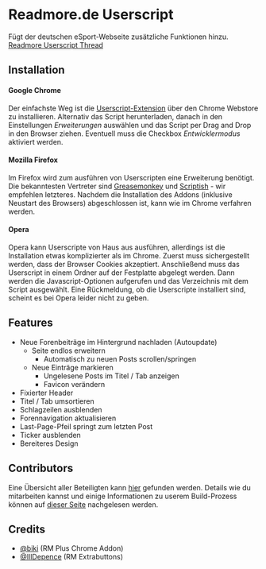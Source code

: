 # Readmore.de Userscript

Fügt der deutschen eSport-Webseite zusätzliche Funktionen hinzu.  
[Readmore Userscript Thread](http://www.readmore.de/forums/91-technik/60-software/111239-readmore-userscript-chrome-extension)

## Installation

#### Google Chrome
Der einfachste Weg ist die [Userscript-Extension](https://chrome.google.com/webstore/detail/readmore-userscript/ndfahefdmmghnnphhhbpcpdkifhdncef/details) über den Chrome Webstore zu installieren. Alternativ das Script herunterladen, danach in den Einstellungen _Erweiterungen_ auswählen und das Script per Drag and Drop in den Browser ziehen. Eventuell muss die Checkbox _Entwicklermodus_ aktiviert werden.

#### Mozilla Firefox
Im Firefox wird zum ausführen von Userscripten eine Erweiterung benötigt. Die bekanntesten Vertreter sind [Greasemonkey](https://addons.mozilla.org/de/firefox/addon/greasemonkey/) und [Scriptish](https://addons.mozilla.org/de/firefox/addon/scriptish/) - wir empfehlen letzteres. Nachdem die Installation des Addons (inklusive Neustart des Browsers) abgeschlossen ist, kann wie im Chrome verfahren werden. 

#### Opera
Opera kann Userscripte von Haus aus ausführen, allerdings ist die Installation etwas komplizierter als im Chrome. Zuerst muss sichergestellt werden, dass der Browser Cookies akzeptiert.
Anschließend muss das Userscript in einem Ordner auf der Festplatte abgelegt werden. Dann werden die Javascript-Optionen aufgerufen und das Verzeichnis mit dem Script ausgewählt.
Eine Rückmeldung, ob die Userscripte installiert sind, scheint es bei Opera leider nicht zu geben.

## Features

* Neue Forenbeiträge im Hintergrund nachladen (Autoupdate)
    * Seite endlos erweitern
        * Automatisch zu neuen Posts scrollen/springen
    * Neue Einträge markieren
        * Ungelesene Posts im Titel / Tab anzeigen
        * Favicon verändern
* Fixierter Header
* Titel / Tab umsortieren
* Schlagzeilen ausblenden
* Forennavigation aktualisieren
* Last-Page-Pfeil springt zum letzten Post
* Ticker ausblenden
* Bereiteres Design

## Contributors

Eine Übersicht aller Beteiligten kann [hier](https://github.com/thextor/readmore-userscript/graphs/contributors) gefunden werden. Details wie du mitarbeiten kannst und einige Informationen zu userem Build-Prozess können auf [dieser Seite](https://github.com/thextor/readmore-userscript/blob/master/CONTRIBUTING.md) nachgelesen werden.

## Credits

 * [@biki](https://github.com/biki) (RM Plus Chrome Addon)
 * [@IllDepence](https://github.com/IllDepence) (RM Extrabuttons)
